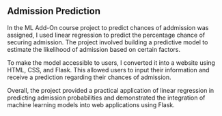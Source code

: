 ## Admission Prediction

In the ML Add-On course project to predict chances of addmission was assigned, I used linear regression to predict the percentage chance of securing admission. The project involved building a predictive model to estimate the likelihood of admission based on certain factors.

To make the model accessible to users, I converted it into a website using HTML, CSS, and Flask. This allowed users to input their information and receive a prediction regarding their chances of admission.

Overall, the project provided a practical application of linear regression in predicting admission probabilities and demonstrated the integration of machine learning models into web applications using Flask.

